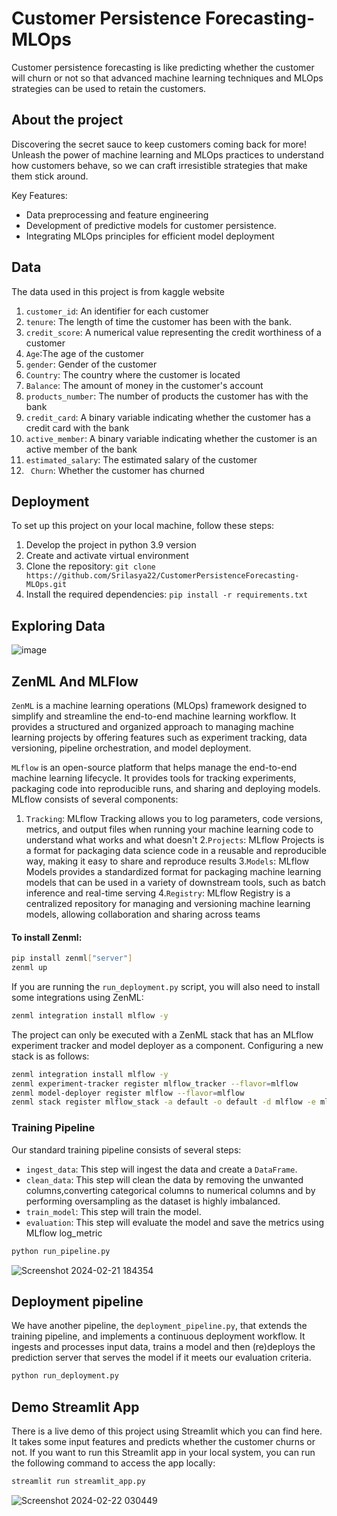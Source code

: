 # Customer Persistence Forecasting-MLOps

Customer persistence forecasting is like predicting whether the customer will churn or not so that advanced machine learning techniques and MLOps strategies can be used to retain the customers.

## About the project

Discovering the secret sauce to keep customers coming back for more! Unleash the power of machine learning and MLOps practices to understand how customers behave, so we can craft irresistible strategies that make them stick around. 

Key Features:
- Data preprocessing and feature engineering
- Development of predictive models for customer persistence.
- Integrating MLOps principles for efficient model deployment

## Data

The data used in this project is from kaggle website
1. ``customer_id``: An identifier for each customer 
2. ``tenure``: The length of time the customer has been with the bank. 
3. ``credit_score``: A numerical value representing the credit worthiness of a customer
4. ``Age``:The age of the customer
5. ``gender``: Gender of the customer 
6. ``Country``: The country where the customer is located
7. ``Balance``: The amount of money in the customer's account
8. ``products_number``: The number of products the customer has with the bank 
9. ``credit_card``: A binary variable indicating whether the customer has a credit card with the bank
10. ``active_member``: A binary variable indicating whether the customer is an active member of the bank
11. ``estimated_salary``: The estimated salary of the customer  
12. `` Churn``: Whether the customer has churned

## Deployment
To set up this project on your local machine, follow these steps:

1. Develop the project in python 3.9 version
2. Create and activate virtual environment
3. Clone the repository: `git clone https://github.com/Srilasya22/CustomerPersistenceForecasting-MLOps.git`
4. Install the required dependencies: `pip install -r requirements.txt`

## Exploring Data

![image](https://github.com/Srilasya22/CustomerPersistenceForecasting-MLOps/assets/113256681/1130e7b2-61fb-4bac-a7b6-78656de91cb2)



## ZenML And MLFlow
``ZenML`` is a machine learning operations (MLOps) framework designed to simplify and streamline the end-to-end machine learning workflow. It provides a structured and organized approach to managing machine learning projects by offering features such as experiment tracking, data versioning, pipeline orchestration, and model deployment.

``MLflow`` is an open-source platform that helps manage the end-to-end machine learning lifecycle. It provides tools for tracking experiments, packaging code into reproducible runs, and sharing and deploying models. MLflow consists of several components:
1. ``Tracking``: MLflow Tracking allows you to log parameters, code versions, metrics, and output files when running your machine learning code to understand what works and what doesn't
2.``Projects``: MLflow Projects is a format for packaging data science code in a reusable and reproducible way, making it easy to share and reproduce results
3.``Models``: MLflow Models provides a standardized format for packaging machine learning models that can be used in a variety of downstream tools, such as batch inference and real-time serving
4.``Registry``: MLflow Registry is a centralized repository for managing and versioning machine learning models, allowing collaboration and sharing across teams

#### To install Zenml:

```bash
pip install zenml["server"]
zenml up
```

If you are running the `run_deployment.py` script, you will also need to install some integrations using ZenML:

```bash
zenml integration install mlflow -y
```

The project can only be executed with a ZenML stack that has an MLflow experiment tracker and model deployer as a component. Configuring a new stack is as follows:

```bash
zenml integration install mlflow -y
zenml experiment-tracker register mlflow_tracker --flavor=mlflow
zenml model-deployer register mlflow --flavor=mlflow
zenml stack register mlflow_stack -a default -o default -d mlflow -e mlflow_tracker --set
```

### Training Pipeline

Our standard training pipeline consists of several steps:
- `ingest_data`: This step will ingest the data and create a `DataFrame`.
- `clean_data`: This step will clean the data by removing the unwanted columns,converting categorical columns to numerical columns and by performing oversampling as the dataset is highly imbalanced.
- `train_model`: This step will train the model.
- `evaluation`: This step will evaluate the model and save the metrics using MLflow log_metric

```bash
python run_pipeline.py
```
![Screenshot 2024-02-21 184354](https://github.com/Srilasya22/CustomerPersistenceForecasting-MLOps/assets/113256681/a12683d0-44c8-4d0b-8964-605ef3bc50fa)


## Deployment pipeline

We have another pipeline, the `deployment_pipeline.py`, that extends the training pipeline, and implements a continuous deployment workflow. It ingests and processes input data, trains a model and then (re)deploys the prediction server that serves the model if it meets our evaluation criteria.

```bash
python run_deployment.py
```

## Demo Streamlit App

There is a live demo of this project using Streamlit which you can find here. It takes some input features and predicts whether the customer churns or not. If you want to run this Streamlit app in your local system, you can run the following command to access the app locally:
```bash
streamlit run streamlit_app.py
```
![Screenshot 2024-02-22 030449](https://github.com/Srilasya22/CustomerPersistenceForecasting-MLOps/assets/113256681/8b652b72-78b5-4c75-9d70-de17045537f5)


